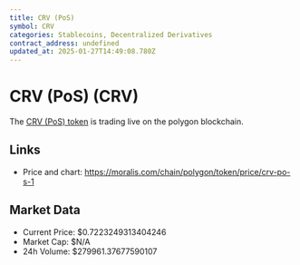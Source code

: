 ```yaml
---
title: CRV (PoS)
symbol: CRV
categories: Stablecoins, Decentralized Derivatives
contract_address: undefined
updated_at: 2025-01-27T14:49:08.780Z
---
```


# CRV (PoS) (CRV)
The [CRV (PoS) token](https://moralis.com/chain/polygon/token/price/crv-po-s-1) is trading live on the polygon blockchain.

## Links
- Price and chart: https://moralis.com/chain/polygon/token/price/crv-po-s-1

## Market Data
- Current Price: $0.7223249313404246
- Market Cap: $N/A
- 24h Volume: $279961.37677590107
